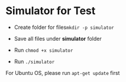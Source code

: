 # Simulator for Test

* Create folder for files``mkdir -p simulator``

* Save all files under **simulator** folder

* Run ``chmod +x simulator``

* Run ``./simulator``

For Ubuntu OS, please run ``apt-get update`` first

